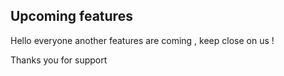 ## Upcoming features
Hello everyone another features are coming , keep close on us !

Thanks you for support 
